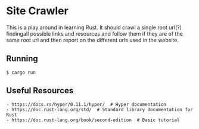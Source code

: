 # Site Crawler
This is a play around in learning Rust. It should crawl a single root url(?) findingall possible links and resources and follow them if they are of the same root url and then report on the different urls used in the website.

## Running
```
$ cargo run
```

## Useful Resources
```
- https://docs.rs/hyper/0.11.1/hyper/  # Hyper documentation
- https://doc.rust-lang.org/std/  # Standard library documentation for Rust
- https://doc.rust-lang.org/book/second-edition  # Basic tutorial
```
